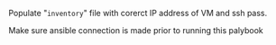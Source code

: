 Populate "`inventory`" file with corerct IP address of VM and ssh pass.

Make sure ansible connection is made prior to running this palybook
